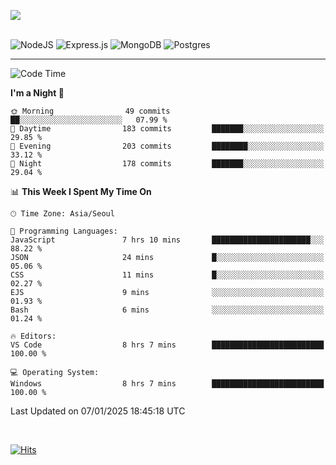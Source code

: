 ![](https://github-readme-stats.vercel.app/api?username=hqnseung&theme=dark&show_icons=true&hide_border=false&include_all_commits=false&count_private=true) <br/><br/>

![NodeJS](https://img.shields.io/badge/node.js-6DA55F?style=for-the-badge&logo=node.js&logoColor=white) 
![Express.js](https://img.shields.io/badge/express.js-%23404d59.svg?style=for-the-badge&logo=express&logoColor=%2361DAFB) ![MongoDB](https://img.shields.io/badge/MongoDB-%234ea94b.svg?style=for-the-badge&logo=mongodb&logoColor=white) ![Postgres](https://img.shields.io/badge/postgres-%23316192.svg?style=for-the-badge&logo=postgresql&logoColor=white)

---


<!--START_SECTION:waka-->
![Code Time](http://img.shields.io/badge/Code%20Time-105%20hrs%2019%20mins-blue)

**I'm a Night 🦉** 

```text
🌞 Morning                49 commits          ██░░░░░░░░░░░░░░░░░░░░░░░   07.99 % 
🌆 Daytime                183 commits         ███████░░░░░░░░░░░░░░░░░░   29.85 % 
🌃 Evening                203 commits         ████████░░░░░░░░░░░░░░░░░   33.12 % 
🌙 Night                  178 commits         ███████░░░░░░░░░░░░░░░░░░   29.04 % 
```


📊 **This Week I Spent My Time On** 

```text
🕑︎ Time Zone: Asia/Seoul

💬 Programming Languages: 
JavaScript               7 hrs 10 mins       ██████████████████████░░░   88.22 % 
JSON                     24 mins             █░░░░░░░░░░░░░░░░░░░░░░░░   05.06 % 
CSS                      11 mins             █░░░░░░░░░░░░░░░░░░░░░░░░   02.27 % 
EJS                      9 mins              ░░░░░░░░░░░░░░░░░░░░░░░░░   01.93 % 
Bash                     6 mins              ░░░░░░░░░░░░░░░░░░░░░░░░░   01.24 % 

🔥 Editors: 
VS Code                  8 hrs 7 mins        █████████████████████████   100.00 % 

💻 Operating System: 
Windows                  8 hrs 7 mins        █████████████████████████   100.00 % 
```


 Last Updated on 07/01/2025 18:45:18 UTC
<!--END_SECTION:waka-->

<br>

[![Hits](https://hits.seeyoufarm.com/api/count/incr/badge.svg?url=https%3A%2F%2Fgithub.com%2Fhqnseung&count_bg=%2379C83D&title_bg=%23555555&icon=&icon_color=%23E7E7E7&title=hits&edge_flat=false)](https://hits.seeyoufarm.com)
